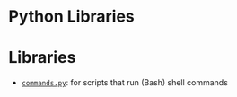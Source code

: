 # Python Libraries


# Libraries
- [`commands.py`](commands.py): for scripts that run (Bash) shell commands
